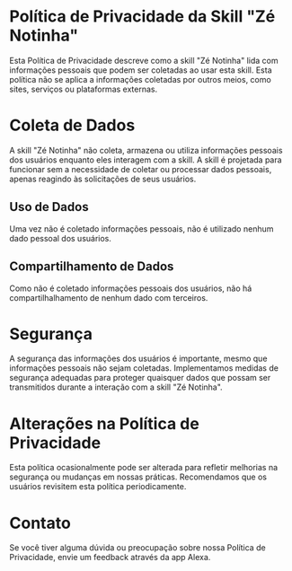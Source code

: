 # Política de Privacidade da Skill "Zé Notinha"

Esta Política de Privacidade descreve como a skill "Zé Notinha" lida com informações pessoais que podem ser coletadas ao usar esta skill. Esta política não se aplica a informações coletadas por outros meios, como sites, serviços ou plataformas externas.

# Coleta de Dados

A skill "Zé Notinha" não coleta, armazena ou utiliza informações pessoais dos usuários enquanto eles interagem com a skill. A skill é projetada para funcionar sem a necessidade de coletar ou processar dados pessoais, apenas reagindo às solicitações de seus usuários.

## Uso de Dados

Uma vez não é coletado informações pessoais, não é utilizado nenhum dado pessoal dos usuários.

## Compartilhamento de Dados

Como não é coletado informações pessoais dos usuários, não há compartilhalhamento de nenhum dado com terceiros.

# Segurança

A segurança das informações dos usuários é importante, mesmo que informações pessoais não sejam coletadas. Implementamos medidas de segurança adequadas para proteger quaisquer dados que possam ser transmitidos durante a interação com a skill "Zé Notinha".

# Alterações na Política de Privacidade

Esta política ocasionalmente pode ser alterada para refletir melhorias na segurança ou mudanças em nossas práticas. Recomendamos que os usuários revisitem esta política periodicamente.

# Contato

Se você tiver alguma dúvida ou preocupação sobre nossa Política de Privacidade, envie um feedback através da app Alexa.